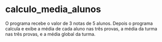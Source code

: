 # calculo_media_alunos
O programa recebe o valor de 3 notas de 5 alunos. Depois o programa calcula e exibe a média de cada aluno nas três provas, a média da turma nas três provas, e a média global da turma.

